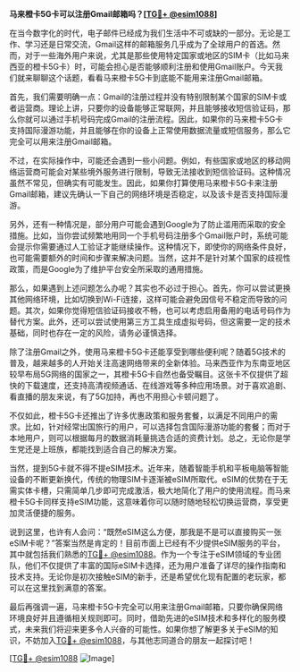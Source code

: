**马来橙卡5G卡可以注册Gmail邮箱吗？[[TG💪+ @esim1088](https://t.me/s/esim1088)]**

在当今数字化的时代，电子邮件已经成为我们生活中不可或缺的一部分。无论是工作、学习还是日常交流，Gmail这样的邮箱服务几乎成为了全球用户的首选。然而，对于一些海外用户来说，尤其是那些使用特定国家或地区的SIM卡（比如马来西亚的橙卡5G卡）时，可能会担心是否能够顺利注册和使用Gmail账户。今天我们就来聊聊这个话题，看看马来橙卡5G卡到底能不能用来注册Gmail邮箱。

首先，我们需要明确一点：Gmail的注册过程并没有特别限制某个国家的SIM卡或者运营商。理论上讲，只要你的设备能够正常联网，并且能够接收短信验证码，那么你就可以通过手机号码完成Gmail的注册流程。因此，如果你的马来橙卡5G卡支持国际漫游功能，并且能够在你的设备上正常使用数据流量或短信服务，那么它完全可以用来注册Gmail邮箱。

不过，在实际操作中，可能还会遇到一些小问题。例如，有些国家或地区的移动网络运营商可能会对某些境外服务进行限制，导致无法接收到短信验证码。这种情况虽然不常见，但确实有可能发生。因此，如果你打算使用马来橙卡5G卡来注册Gmail邮箱，建议先确认一下自己的网络环境是否稳定，以及该卡是否支持国际漫游。

另外，还有一种情况是，部分用户可能会遇到Google为了防止滥用而采取的安全措施。比如，当你尝试频繁地用同一个手机号码注册多个Gmail账户时，系统可能会提示你需要通过人工验证才能继续操作。这种情况下，即使你的网络条件良好，也可能需要额外的时间和步骤来解决问题。当然，这并不是针对某个国家的歧视性政策，而是Google为了维护平台安全所采取的通用措施。

那么，如果遇到上述问题怎么办呢？其实也不必过于担心。首先，你可以尝试更换其他网络环境，比如切换到Wi-Fi连接，这样可能会避免因信号不稳定而导致的问题。其次，如果你觉得短信验证码接收不畅，也可以考虑启用备用的电话号码作为替代方案。此外，还可以尝试使用第三方工具生成虚拟号码，但这需要一定的技术基础，同时也存在一定的风险，请务必谨慎选择。

除了注册Gmail之外，使用马来橙卡5G卡还能享受到哪些便利呢？随着5G技术的普及，越来越多的人开始关注高速网络带来的全新体验。马来西亚作为东南亚地区较早布局5G网络的国家之一，其橙卡5G卡自然也备受瞩目。这张卡不仅提供了超快的下载速度，还支持高清视频通话、在线游戏等多种应用场景。对于喜欢追剧、看直播的朋友来说，有了5G加持，再也不用担心卡顿问题了。

不仅如此，橙卡5G卡还推出了许多优惠政策和服务套餐，以满足不同用户的需求。比如，针对经常出国旅行的用户，可以选择包含国际漫游功能的套餐；而对于本地用户，则可以根据每月的数据消耗量挑选合适的资费计划。总之，无论你是学生党还是上班族，都能找到适合自己的解决方案。

当然，提到5G卡就不得不提eSIM技术。近年来，随着智能手机和平板电脑等智能设备的不断更新换代，传统的物理SIM卡逐渐被eSIM所取代。eSIM的优势在于无需实体卡槽，只需简单几步即可完成激活，极大地简化了用户的使用流程。而马来橙卡5G卡同样支持eSIM功能，这意味着你可以随时随地轻松切换运营商，享受更加灵活便捷的服务。

说到这里，也许有人会问：“既然eSIM这么方便，那我是不是可以直接购买一张eSIM卡呢？”答案当然是肯定的！目前市面上已经有不少提供eSIM服务的平台，其中就包括我们熟悉的[TG💪+ @esim1088](https://t.me/s/esim1088)。作为一个专注于eSIM领域的专业团队，他们不仅提供了丰富的国际eSIM卡选择，还为用户准备了详尽的操作指南和技术支持。无论你是初次接触eSIM的新手，还是希望优化现有配置的老玩家，都可以在这里找到满意的答案。

最后再强调一遍，马来橙卡5G卡完全可以用来注册Gmail邮箱，只要你确保网络环境良好并且遵循相关规则即可。同时，借助先进的eSIM技术和多样化的服务模式，未来我们将迎来更多令人兴奋的可能性。如果你想了解更多关于eSIM的知识，不妨加入[TG💪+ @esim1088](https://t.me/s/esim1088)，与其他志同道合的朋友一起探讨吧！

[[TG💪+ @esim1088](https://t.me/s/esim1088) ![Image](https://i.postimg.cc/4NQfJmqS/Snipaste-2025-05-13-00-14-12.png)]